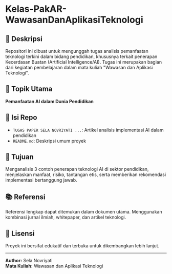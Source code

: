 # Kelas-PakAR-WawasanDanAplikasiTeknologi

## 📄 Deskripsi
Repositori ini dibuat untuk mengunggah tugas analisis pemanfaatan teknologi terkini dalam bidang pendidikan, khususnya terkait penerapan Kecerdasan Buatan (Artificial Intelligence/AI). Tugas ini merupakan bagian dari kegiatan pembelajaran dalam mata kuliah "Wawasan dan Aplikasi Teknologi".

## 🧠 Topik Utama
**Pemanfaatan AI dalam Dunia Pendidikan**

## 📂 Isi Repo
- `TUGAS PAPER SELA NOVRIYATI ...`: Artikel analisis implementasi AI dalam pendidikan
- `README.md`: Deskripsi umum proyek

## 📌 Tujuan
Menganalisis 3 contoh penerapan teknologi AI di sektor pendidikan, menjelaskan manfaat, risiko, tantangan etis, serta memberikan rekomendasi implementasi bertanggung jawab.

## 📚 Referensi
Referensi lengkap dapat ditemukan dalam dokumen utama. Menggunakan kombinasi jurnal ilmiah, whitepaper, dan artikel teknologi.

## 📎 Lisensi
Proyek ini bersifat edukatif dan terbuka untuk dikembangkan lebih lanjut.

---

**Author:** Sela Novriyati  
**Mata Kuliah:** Wawasan dan Aplikasi Teknologi  
